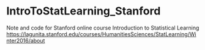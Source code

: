 # IntroToStatLearning_Stanford

Note and code for Stanford online course Introduction to Statistical Learning
https://lagunita.stanford.edu/courses/HumanitiesSciences/StatLearning/Winter2016/about
